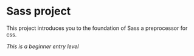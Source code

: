# Sass project
This project introduces you to the foundation of Sass a preprocessor for css.

*This is a beginner entry level*
